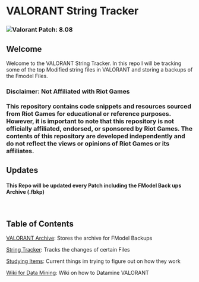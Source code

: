 # VALORANT String Tracker

### ![Valorant Patch: 8.08](https://badgen.net/static/Valorant%20Patch/8.08/?color=red)

## Welcome

Welcome to the VALORANT String Tracker. In this repo I will be tracking some of the top Modified string files in VALORANT and storing a backups of the Fmodel Files.

<h3>
Disclaimer: Not Affiliated with Riot Games
<br>
<br>
This repository contains code snippets and resources sourced from Riot Games for educational or reference purposes. However, it is important to note that this repository is not officially affiliated, endorsed, or sponsored by Riot Games. The contents of this repository are developed independently and do not reflect the views or opinions of Riot Games or its affiliates.
</h3>

## Updates

#### This Repo will be updated every Patch including the FModel Back ups Archive (.fbkp)

<br/>

## Table of Contents

[VALORANT Archive](./FModel%20Backups/README.md): Stores the archive for FModel Backups

[String Tracker](./String%20Tracker/README.md): Tracks the changes of certain Files

[Studying Items](./Studying/README.md): Current things im trying to figure out on how they work

[Wiki for Data Mining](./Wiki/README.md): Wiki on how to Datamine VALORANT
